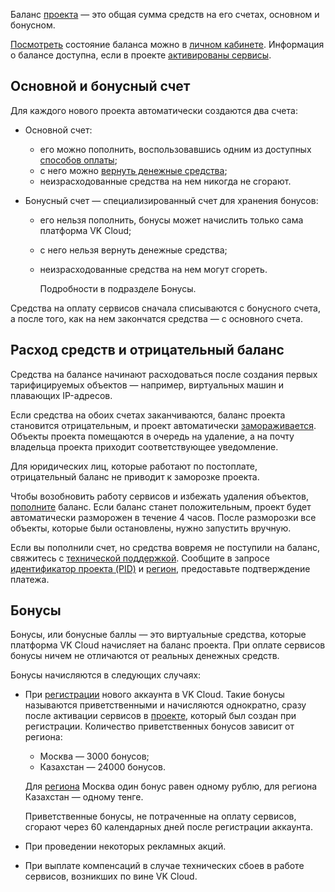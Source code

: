 Баланс [проекта](/ru/base/account/concepts/projects) — это общая сумма средств на его счетах, основном и бонусном.

[Посмотреть](../../operations/payment) состояние баланса можно в [личном кабинете](https://mcs.mail.ru/app/). Информация о балансе доступна, если в проекте [активированы сервисы](/ru/base/account/start/activation).

## Основной и бонусный счет

Для каждого нового проекта автоматически создаются два счета:

- Основной счет:

  - его можно пополнить, воспользовавшись одним из доступных [способов оплаты](../payment-methods);
  - с него можно [вернуть денежные средства](../../operations/refund);
  - неизрасходованные средства на нем никогда не сгорают.

- Бонусный счет — специализированный счет для хранения бонусов:

  - его нельзя пополнить, бонусы может начислить только сама платформа VK Cloud;
  - с него нельзя вернуть денежные средства;
  - неизрасходованные средства на нем могут сгореть.

    Подробности в подразделе Бонусы.

Средства на оплату сервисов сначала списываются с бонусного счета, а после того, как на нем закончатся средства — с основного счета.

## Расход средств и отрицательный баланс

Средства на балансе начинают расходоваться после создания первых тарифицируемых объектов — например, виртуальных машин и плавающих IP-адресов.

Если средства на обоих счетах заканчиваются, баланс проекта становится отрицательным, и проект автоматически [замораживается](/ru/base/account/concepts/projects#avtomaticheskaya_zamorozka_proekta). Объекты проекта помещаются в очередь на удаление, а на почту владельца проекта приходит соответствующее уведомление.

<info>

Для юридических лиц, которые работают по постоплате, отрицательный баланс не приводит к заморозке проекта.

</info>

Чтобы возобновить работу сервисов и избежать удаления объектов, [пополните](../../operations/payment#vnesenie_sredstv) баланс. Если баланс станет положительным, проект будет автоматически разморожен в течение 4 часов. После разморозки все объекты, которые были остановлены, нужно запустить вручную.

<warn>

Если вы пополнили счет, но средства вовремя не поступили на баланс, свяжитесь с [технической поддержкой](/ru/contacts). Сообщите в запросе [идентификатор проекта (PID)](/ru/base/account/instructions/project-settings/manage#poluchenie_identifikatora_proekta) и [регион](/ru/base/account/concepts/regions), предоставьте подтверждение платежа.

</warn>

## Бонусы

Бонусы, или бонусные баллы — это виртуальные средства, которые платформа VK Cloud начисляет на баланс проекта. При оплате сервисов бонусы ничем не отличаются от реальных денежных средств.

Бонусы начисляются в следующих случаях:

- При [регистрации](../../../start/account-registration) нового аккаунта в VK Cloud. Такие бонусы называются приветственными и начисляются однократно, сразу после активации сервисов в [проекте](/ru/base/account/concepts/projects), который был создан при регистрации. Количество приветственных бонусов зависит от региона:

  - Москва — 3000 бонусов;
  - Казахстан — 24000 бонусов.

  Для [региона](/ru/base/account/concepts/regions) Москва один бонус равен одному рублю, для региона Казахстан — одному тенге.

  <err>

  Приветственные бонусы, не потраченные на оплату сервисов, сгорают через 60 календарных дней после регистрации аккаунта.

  </err>

- При проведении некоторых рекламных акций.
- При выплате компенсаций в случае технических сбоев в работе сервисов, возникших по вине VK Cloud.
